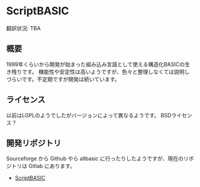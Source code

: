 # ScriptBASIC

翻訳状況: TBA

## 概要
1999年くらいから開発が始まった組み込み言語として使える構造化BASICの生き残りです。
機能性や安定性は高いようですが、色々と整理しなくては説明しづらいです。不定期ですが開発は続いています。

## ライセンス
以前はLGPLのようでしたがバージョンによって異なるようです。
BSDライセンス？

## 開発リポジトリ
Sourceforge から Github やら allbasic に行ったりしたようですが、現在のリポジトリは Gitlab にあります。

 * [ScriptBASIC](https://gitlab.com/scriptbasic)
